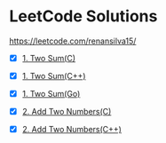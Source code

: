 # LeetCode Solutions

https://leetcode.com/renansilva15/

- [x] [1. Two Sum(C)](https://github.com/renansilva15/leetcode-solutions/blob/master/1_two_sum.c)
- [x] [1. Two Sum(C++)](https://github.com/renansilva15/leetcode-solutions/blob/master/1_two_sum.cpp)
- [x] [1. Two Sum(Go)](https://github.com/renansilva15/leetcode-solutions/blob/master/1_two_sum.go)

- [x] [2. Add Two Numbers(C)](https://github.com/renansilva15/leetcode-solutions/blob/master/2_add_two_numbers.c)
- [x] [2. Add Two Numbers(C++)](https://github.com/renansilva15/leetcode-solutions/blob/master/2_add_two_numbers.cpp)
